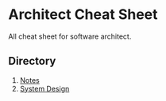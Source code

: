 # Architect Cheat Sheet

All cheat sheet for software architect.

## Directory

1. [Notes](https://github.com/insomnius/architect-cheat-sheet/tree/master/notes)
2. [System Design](https://github.com/insomnius/architect-cheat-sheet/tree/master/system-design)